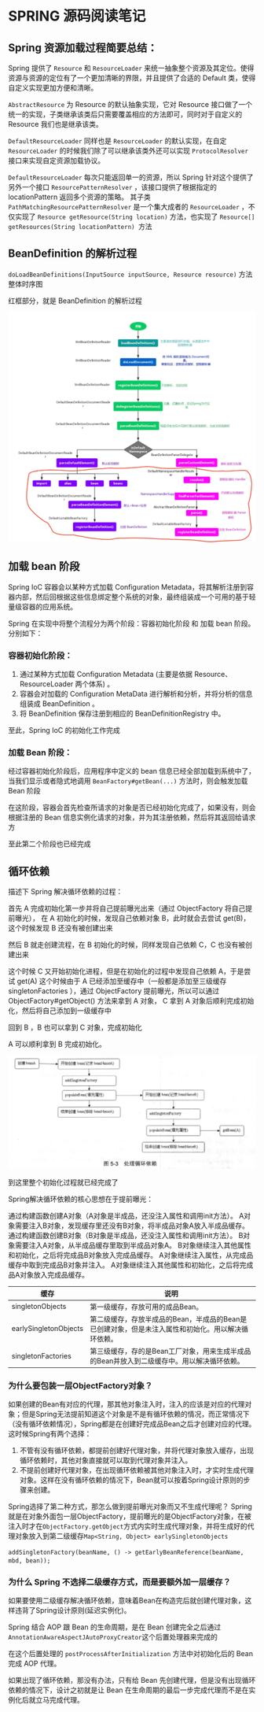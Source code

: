 # SPRING 源码阅读笔记

## Spring 资源加载过程简要总结：

Spring 提供了 `Resource` 和 `ResourceLoader` 来统一抽象整个资源及其定位。使得资源与资源的定位有了一个更加清晰的界限，并且提供了合适的 Default 类，使得自定义实现更加方便和清晰。

`AbstractResource` 为 Resource 的默认抽象实现，它对 Resource 接口做了一个统一的实现，子类继承该类后只需要覆盖相应的方法即可，同时对于自定义的 Resource 我们也是继承该类。

`DefaultResourceLoader` 同样也是 `ResourceLoader` 的默认实现，在自定 `ResourceLoader` 的时候我们除了可以继承该类外还可以实现 `ProtocolResolver` 接口来实现自定资源加载协议。

`DefaultResourceLoader` 每次只能返回单一的资源，所以 Spring 针对这个提供了另外一个接口 `ResourcePatternResolver` ，该接口提供了根据指定的 locationPattern 返回多个资源的策略。
其子类 `PathMatchingResourcePatternResolver` 是一个集大成者的 `ResourceLoader` ，不仅实现了 `Resource getResource(String location)` 方法，也实现了 `Resource[] getResources(String locationPattern) `方法

## BeanDefinition 的解析过程
`doLoadBeanDefinitions(InputSource inputSource, Resource resource)` 方法整体时序图

红框部分，就是 BeanDefinition 的解析过程

<img alt="img1.png" src="noteImg/doLoadBeanDefinitions时序图.png"/>

## 加载 bean 阶段
Spring IoC 容器会以某种方式加载 Configuration Metadata，将其解析注册到容器内部，然后回根据这些信息绑定整个系统的对象，最终组装成一个可用的基于轻量级容器的应用系统。

Spring 在实现中将整个流程分为两个阶段：容器初始化阶段 和 加载 bean 阶段。分别如下：

### 容器初始化阶段：

1. 通过某种方式加载 Configuration Metadata (主要是依据 Resource、ResourceLoader 两个体系) 。
2. 容器会对加载的 Configuration MetaData 进行解析和分析，并将分析的信息组装成 BeanDefinition 。
3. 将 BeanDefinition 保存注册到相应的 BeanDefinitionRegistry 中。

至此，Spring IoC 的初始化工作完成

### 加载 Bean 阶段：

经过容器初始化阶段后，应用程序中定义的 bean 信息已经全部加载到系统中了，当我们显示或者隐式地调用 `BeanFactory#getBean(...)` 方法时，则会触发加载 Bean 阶段

在这阶段，容器会首先检查所请求的对象是否已经初始化完成了，如果没有，则会根据注册的 Bean 信息实例化请求的对象，并为其注册依赖，然后将其返回给请求方

至此第二个阶段也已经完成

## 循环依赖
描述下 Spring 解决循环依赖的过程：

首先 A 完成初始化第一步并将自己提前曝光出来（通过 ObjectFactory 将自己提前曝光）， 在 A 初始化的时候，发现自己依赖对象 B，此时就会去尝试 get(B)，这个时候发现 B 还没有被创建出来

然后 B 就走创建流程，在 B 初始化的时候，同样发现自己依赖 C，C 也没有被创建出来

这个时候 C 又开始初始化进程，但是在初始化的过程中发现自己依赖 A，于是尝试 get(A)
这个时候由于 A 已经添加至缓存中（一般都是添加至三级缓存 singletonFactories ），通过 ObjectFactory 提前曝光，所以可以通过 ObjectFactory#getObject() 方法来拿到 A 对象，
C 拿到 A 对象后顺利完成初始化，然后将自己添加到一级缓存中

回到 B ，B 也可以拿到 C 对象，完成初始化

A 可以顺利拿到 B 完成初始化。

<img alt="img2.png" src="noteImg/spring处理bean创建时的依赖循环.png"/>

到这里整个初始化过程就已经完成了

Spring解决循环依赖的核心思想在于提前曝光：

通过构建函数创建A对象（A对象是半成品，还没注入属性和调用init方法）。
A对象需要注入B对象，发现缓存里还没有B对象，将半成品对象A放入半成品缓存。
通过构建函数创建B对象（B对象是半成品，还没注入属性和调用init方法）。
B对象需要注入A对象，从半成品缓存里取到半成品对象A。
B对象继续注入其他属性和初始化，之后将完成品B对象放入完成品缓存。
A对象继续注入属性，从完成品缓存中取到完成品B对象并注入。
A对象继续注入其他属性和初始化，之后将完成品A对象放入完成品缓存。



| 缓存                     | 说明                                                    |
|------------------------|-------------------------------------------------------|
| singletonObjects	      | 第一级缓存，存放可用的成品Bean。                                    |
| earlySingletonObjects	 | 第二级缓存，存放半成品的Bean，半成品的Bean是已创建对象，但是未注入属性和初始化。用以解决循环依赖。 |
| singletonFactories	    | 第三级缓存，存的是Bean工厂对象，用来生成半成品的Bean并放入到二级缓存中。用以解决循环依赖。     |



### 为什么要包装一层ObjectFactory对象？

如果创建的Bean有对应的代理，那其他对象注入时，注入的应该是对应的代理对象；但是Spring无法提前知道这个对象是不是有循环依赖的情况，而正常情况下（没有循环依赖情况），Spring都是在创建好完成品Bean之后才创建对应的代理。这时候Spring有两个选择：

1. 不管有没有循环依赖，都提前创建好代理对象，并将代理对象放入缓存，出现循环依赖时，其他对象直接就可以取到代理对象并注入。
2. 不提前创建好代理对象，在出现循环依赖被其他对象注入时，才实时生成代理对象。这样在没有循环依赖的情况下，Bean就可以按着Spring设计原则的步骤来创建。

Spring选择了第二种方式，那怎么做到提前曝光对象而又不生成代理呢？
Spring就是在对象外面包一层ObjectFactory，提前曝光的是ObjectFactory对象，在被注入时才在`ObjectFactory.getObject`方式内实时生成代理对象，并将生成好的代理对象放入到第二级缓存`Map<String, Object> earlySingletonObjects`

`addSingletonFactory(beanName, () -> getEarlyBeanReference(beanName, mbd, bean));`

### 为什么 Spring 不选择二级缓存方式，而是要额外加一层缓存？

如果要使用二级缓存解决循环依赖，意味着Bean在构造完后就创建代理对象，这样违背了Spring设计原则(延迟实例化)。

Spring 结合 AOP 跟 Bean 的生命周期，是在 Bean 创建完全之后通过`AnnotationAwareAspectJAutoProxyCreator`这个后置处理器来完成的

在这个后置处理的 `postProcessAfterInitialization` 方法中对初始化后的 Bean 完成 AOP 代理。

如果出现了循环依赖，那没有办法，只有给 Bean 先创建代理，但是没有出现循环依赖的情况下，设计之初就是让 Bean 在生命周期的最后一步完成代理而不是在实例化后就立马完成代理。